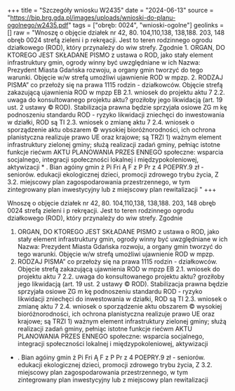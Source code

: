 +++
title = "Szczegóły wniosku W2435"
date = "2024-06-13"
source = "https://bip.brg.gda.pl/images/uploads/wnioski-do-planu-ogolnego/w2435.pdf"
tags = ["obręb: 0024", "wnioski-ogolne"]
geolinks = []
raw = "Wnoszę o objęcie działek nr 42, 80. 104,110,138, 138,188. 203, 148 obręb 0024 strefą zieleni i p rekręacji. Jest to teren rodzinnego ogrodu działkowego (ROD), który przynależy do wiw strefy. Zgodnie 1. ORGAN, DO KTOREGO JEST SKŁADANE PISMO z ustawa o ROD, jako stały element infrastruktury gmin, ogrody winny być uwzględniane w ich Nazwa: Prezydent Miasta Gdańska rozwoju, a organy gmin tworzyć do tego warunki. Objęcie w/w strefą umożliwi ujawnienie ROD w mpzp. 2. RODZAJ PISMA” co przełoży się na prawa 1115 rodzin - działkowców. Objęcie strefą zakazującą ujawnienia ROD w mpzp EB 2.1. wniosek do projektu aktu 7 2.2. uwaga do konsultowanego projektu aktu? groziłoby jego likwidacją (art. 19 ust. 2 ustawy © ROD). Stabilizacja prawna będzie sprzyjała osiowe ZG m kę podnoszeniu standardu ROD - ryzyko likwidacji zniechęci do inwestowania w działki, ROD są TI 2.3. wniosek o zmianę aktu 7 2.4. wniosek o sporządzenie aktu obszarem © wysokiej bioróżnorodności, ich ochrona planistyczna realizuje prawo UE oraz krajowe; są TRZI 1) ważnym element infrastruktury zielonej gminy; służą realizacji zadań gminy, pełniąc istotne funkcje riećwm AKTU PLANOWANIA PRZES ENNEGO społeczne: wsparcia socjalnego, integracji społeczności lokalnej i międzypokoleniowej, aktywizacji * . Bian agóiny gmin ż Pi Fri Ą F z P Pr z 4 POEPRY.9 zł - seniorów. edukacji ekologicznej dzieci, promocji zdrowego trybu życia, Z 3.2. miejscowy plan zagospodarowania przestrzennego, w tym zintegrowany plan inwestycyjny lub z miejscowy plan rewitalizacji "
+++

Wnoszę o objęcie działek nr 42, 80. 104,110,138, 138,188. 203, 148 obręb 0024 strefą zieleni i
p rekręacji. Jest to teren rodzinnego ogrodu działkowego (ROD), który przynależy do wiw strefy. Zgodnie
1. ORGAN, DO KTOREGO JEST SKŁADANE PISMO z ustawa o ROD, jako stały element infrastruktury gmin, ogrody winny być uwzględniane w ich
Nazwa: Prezydent Miasta Gdańska rozwoju, a organy gmin tworzyć do tego warunki. Objęcie w/w strefą umożliwi ujawnienie ROD w mpzp.
2. RODZAJ PISMA” co przełoży się na prawa 1115 rodzin - działkowców. Objęcie strefą zakazującą ujawnienia ROD w mpzp
EB 2.1. wniosek do projektu aktu 7 2.2. uwaga do konsultowanego projektu aktu? groziłoby jego likwidacją (art. 19 ust. 2 ustawy © ROD). Stabilizacja prawna będzie sprzyjała
osiowe ZG m kę podnoszeniu standardu ROD - ryzyko likwidacji zniechęci do inwestowania w działki, ROD są
TI 2.3. wniosek o zmianę aktu 7 2.4. wniosek o sporządzenie aktu obszarem © wysokiej bioróżnorodności, ich ochrona planistyczna realizuje prawo UE oraz krajowe; są
TRZI 1) ważnym element infrastruktury zielonej gminy; służą realizacji zadań gminy, pełniąc istotne funkcje
riećwm AKTU PLANOWANIA PRZES ENNEGO społeczne: wsparcia socjalnego, integracji społeczności lokalnej i międzypokoleniowej, aktywizacji
* . Bian agóiny gmin ż Pi Fri Ą F z P Pr z 4
POEPRY.9 zł - seniorów. edukacji ekologicznej dzieci, promocji zdrowego trybu życia,
Z 3.2. miejscowy plan zagospodarowania przestrzennego, w tym zintegrowany plan inwestycyjny lub z
miejscowy plan rewitalizacji 


